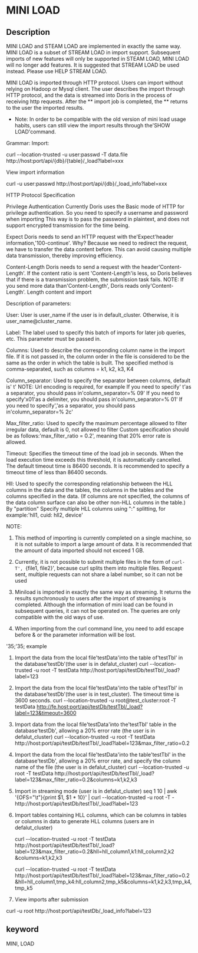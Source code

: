 <!-- 
Licensed to the Apache Software Foundation (ASF) under one
or more contributor license agreements.  See the NOTICE file
distributed with this work for additional information
regarding copyright ownership.  The ASF licenses this file
to you under the Apache License, Version 2.0 (the
"License"); you may not use this file except in compliance
with the License.  You may obtain a copy of the License at

  http://www.apache.org/licenses/LICENSE-2.0

Unless required by applicable law or agreed to in writing,
software distributed under the License is distributed on an
"AS IS" BASIS, WITHOUT WARRANTIES OR CONDITIONS OF ANY
KIND, either express or implied.  See the License for the
specific language governing permissions and limitations
under the License.
-->

# MINI LOAD
## Description

MINI LOAD and STEAM LOAD are implemented in exactly the same way. MINI LOAD is a subset of STREAM LOAD in import support.
Subsequent imports of new features will only be supported in STEAM LOAD, MINI LOAD will no longer add features. It is suggested that STREAM LOAD be used instead. Please use HELP STREAM LOAD.

MINI LOAD is imported through HTTP protocol. Users can import without relying on Hadoop or Mysql client.
The user describes the import through HTTP protocol, and the data is streamed into Doris in the process of receiving http requests. After the ** import job is completed, the ** returns to the user the imported results.

* Note: In order to be compatible with the old version of mini load usage habits, users can still view the import results through the'SHOW LOAD'command.

Grammar:
Import:

curl --location-trusted -u user:passwd -T data.file http://host:port/api/{db}/{table}/_load?label=xxx

View import information

curl -u user:passwd http://host:port/api/{db}/_load_info?label=xxx

HTTP Protocol Specification

Privilege Authentication Currently Doris uses the Basic mode of HTTP for privilege authentication. So you need to specify a username and password when importing
This way is to pass the password in plaintext, and does not support encrypted transmission for the time being.

Expect Doris needs to send an HTTP request with the'Expect'header information,'100-continue'.
Why? Because we need to redirect the request, we have to transfer the data content before.
This can avoid causing multiple data transmission, thereby improving efficiency.

Content-Length Doris needs to send a request with the header'Content-Length'. If the content ratio is sent
'Content-Length'is less, so Doris believes that if there is a transmission problem, the submission task fails.
NOTE: If you send more data than'Content-Length', Doris reads only'Content-Length'.
Length content and import


Description of parameters:

User: User is user_name if the user is in default_cluster. Otherwise, it is user_name@cluster_name.

Label: The label used to specify this batch of imports for later job queries, etc.
This parameter must be passed in.

Columns: Used to describe the corresponding column name in the import file.
If it is not passed in, the column order in the file is considered to be the same as the order in which the table is built.
The specified method is comma-separated, such as columns = k1, k2, k3, K4

Column_separator: Used to specify the separator between columns, default is' t'
NOTE: Url encoding is required, for example
If you need to specify' t'as a separator, you should pass in'column_separator=% 09'
If you need to specify'x01'as a delimiter, you should pass in'column_separator=% 01'
If you need to specify','as a separator, you should pass in'column_separator=% 2c'


Max_filter_ratio: Used to specify the maximum percentage allowed to filter irregular data, default is 0, not allowed to filter
Custom specification should be as follows:'max_filter_ratio = 0.2', meaning that 20% error rate is allowed.

Timeout: Specifies the timeout time of the load job in seconds. When the load execution time exceeds this threshold, it is automatically cancelled. The default timeout time is 86400 seconds.
It is recommended to specify a timeout time of less than 86400 seconds.

Hll: Used to specify the corresponding relationship between the HLL columns in the data and the tables, the columns in the tables and the columns specified in the data.
(If columns are not specified, the columns of the data column surface can also be other non-HLL columns in the table.) By "partition"
Specify multiple HLL columns using ":" splitting, for example:'hll1, cuid: hll2, device'

NOTE:
1. This method of importing is currently completed on a single machine, so it is not suitable to import a large amount of data.
It is recommended that the amount of data imported should not exceed 1 GB.

2. Currently, it is not possible to submit multiple files in the form of `curl-T', `{file1, file2}', because curl splits them into multiple files.
Request sent, multiple requests can not share a label number, so it can not be used

3. Miniload is imported in exactly the same way as streaming. It returns the results synchronously to users after the import of streaming is completed.
Although the information of mini load can be found in subsequent queries, it can not be operated on. The queries are only compatible with the old ways of use.

4. When importing from the curl command line, you need to add escape before & or the parameter information will be lost.

'35;'35; example

1. Import the data from the local file'testData'into the table of'testTbl' in the database'testDb'(the user is in defalut_cluster)
curl --location-trusted -u root -T testData http://host:port/api/testDb/testTbl/_load?label=123

2. Import the data from the local file'testData'into the table of'testTbl' in the database'testDb'(the user is in test_cluster). The timeout time is 3600 seconds.
curl --location-trusted -u root@test_cluster:root -T testData http://fe.host:port/api/testDb/testTbl/_load?label=123&timeout=3600

3. Import data from the local file'testData'into the'testTbl' table in the database'testDb', allowing a 20% error rate (the user is in defalut_cluster)
curl --location-trusted -u root -T testData http://host:port/api/testDb/testTbl/_load?label=123\&max_filter_ratio=0.2

4. Import the data from the local file'testData'into the table'testTbl' in the database'testDb', allowing a 20% error rate, and specify the column name of the file (the user is in defalut_cluster)
curl --location-trusted -u root -T testData http://host:port/api/testDb/testTbl/_load?label=123\&max_filter_ratio=0.2\&columns=k1,k2,k3

5. Import in streaming mode (user is in defalut_cluster)
seq 1 10 | awk '{OFS="\t"}{print $1, $1 * 10}' | curl --location-trusted -u root -T - http://host:port/api/testDb/testTbl/_load?label=123

6. Import tables containing HLL columns, which can be columns in tables or columns in data to generate HLL columns (users are in defalut_cluster)

    curl --location-trusted -u root -T testData http://host:port/api/testDb/testTbl/_load?label=123\&max_filter_ratio=0.2\&hll=hll_column1,k1:hll_column2,k2
        \&columns=k1,k2,k3

    curl --location-trusted -u root -T testData http://host:port/api/testDb/testTbl/_load?label=123\&max_filter_ratio=0.2
        \&hll=hll_column1,tmp_k4:hll_column2,tmp_k5\&columns=k1,k2,k3,tmp_k4,tmp_k5

7. View imports after submission

curl -u root http://host:port/api/testDb/_load_info?label=123

## keyword
MINI, LOAD
